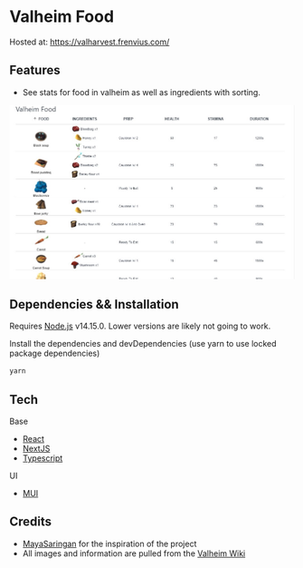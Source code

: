 # Valheim Food


Hosted at: https://valharvest.frenvius.com/

## Features

- See stats for food in valheim as well as ingredients with sorting.

![preview](./preview.jpg)

## Dependencies && Installation

Requires [Node.js](https://nodejs.org/) v14.15.0. Lower versions are likely not going to work.

Install the dependencies and devDependencies (use yarn to use locked package dependencies)

```sh
yarn
```

## Tech

Base

- [React](https://reactjs.org/)
- [NextJS](https://nextjs.org/)
- [Typescript](https://www.typescriptlang.org/)

UI
- [MUI](https://mui.com/)

## Credits
 - [MayaSaringan](https://github.com/MayaSaringan/) for the inspiration of the project
 - All images and information are pulled from the [Valheim Wiki](https://valheim.fandom.com/wiki/Food)
